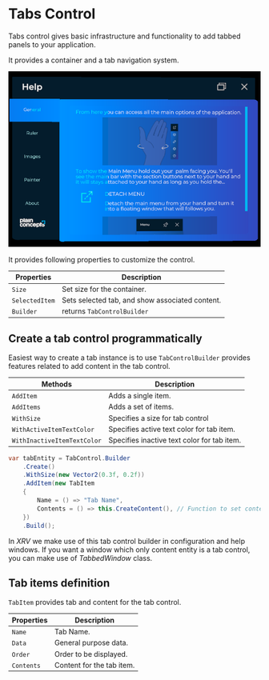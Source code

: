 # Tabs Control

Tabs control gives basic infrastructure and functionality to add tabbed panels to your application.

It provides a container and a tab navigation system.

![tab container base](images/tabs_control_base.png)

It provides following properties to customize the control.

| Properties     | Description                                     |
| -------------- | ----------------------------------------------- |
| `Size`         | Set size for the container.                     |
| `SelectedItem` | Sets selected tab, and show associated content. |
| `Builder`      | returns `TabControlBuilder`                     |

## Create a tab control programmatically

Easiest way to create a tab instance is to use `TabControlBuilder` provides features related to add content in the tab control.

| Methods                     | Description                                 |
| --------------------------- | ------------------------------------------- |
| `AddItem`                   | Adds a single item.            |
| `AddItems`                   | Adds a set of items.            |
| `WithSize`                  | Specifies a size for tab control            |
| `WithActiveItemTextColor`   | Specifies active text color for tab item.   |
| `WithInactiveItemTextColor` | Specifies inactive text color for tab item. |

```csharp
var tabEntity = TabControl.Builder
    .Create()
    .WithSize(new Vector2(0.3f, 0.2f))
    .AddItem(new TabItem
    {
        Name = () => "Tab Name",
        Contents = () => this.CreateContent(), // Function to set content entity
    })
    .Build();  
```

In _XRV_ we make use of this tab control builder in configuration and help windows. If you want a window which only content entity is a tab control, you can
make use of _TabbedWindow_ class.

## Tab items definition

`TabItem` provides tab and content for the tab control.

| Properties | Description                       |
| ---------- | --------------------------------- |
| `Name`     | Tab Name.                         |
| `Data`     | General purpose data.             |
| `Order`    | Order to be displayed.            |
| `Contents` | Content for the tab item. |

